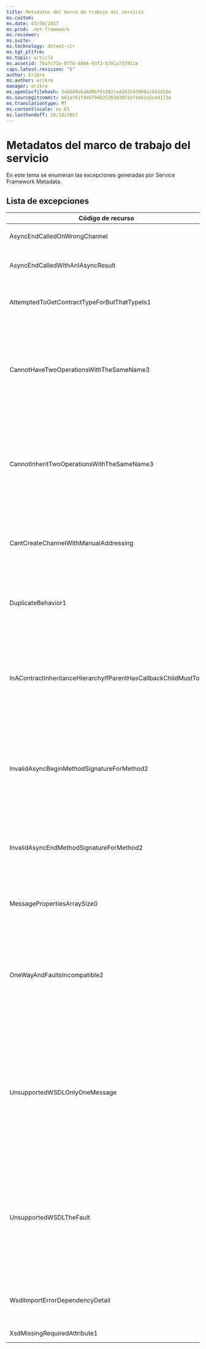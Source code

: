 ```yaml
---
title: Metadatos del marco de trabajo del servicio
ms.custom: 
ms.date: 03/30/2017
ms.prod: .net-framework
ms.reviewer: 
ms.suite: 
ms.technology: dotnet-clr
ms.tgt_pltfrm: 
ms.topic: article
ms.assetid: 76afc73a-0770-4084-93f3-6701a757911e
caps.latest.revision: "5"
author: Erikre
ms.author: erikre
manager: erikre
ms.openlocfilehash: 3ab689a6a0d9bf91582ced3435439061c655d10e
ms.sourcegitcommit: bd1ef61f4bb794b25383d3d72e71041a5ced172e
ms.translationtype: MT
ms.contentlocale: es-ES
ms.lasthandoff: 10/18/2017
---
```

# <a name="service-framework-metadata"></a>Metadatos del marco de trabajo del servicio
En este tema se enumeran las excepciones generadas por Service Framework Metadata.  
  
## <a name="exception-list"></a>Lista de excepciones  
  
|Código de recurso|Cadena de recurso|  
|-------------------|---------------------|  
|AsyncEndCalledOnWrongChannel|Se llamó a un End asincrónico en el canal equivocado.|  
|AsyncEndCalledWithAnIAsyncResult|Se llamó a un End asincrónico con un IAsyncResult desde un método Begin diferente.|  
|AttemptedToGetContractTypeForButThatTypeIs1|Se intentó obtener el tipo de contrato para el tipo especificado. El tipo no es un ServiceContract y no hereda un ServiceContract.|  
|CannotHaveTwoOperationsWithTheSameName3|No se pueden tener dos operaciones en el mismo contrato con el mismo nombre. Los métodos especificados en el tipo especificado infringen esta regla. Cambie el nombre de una de las operaciones cambiando el nombre del método o utilizando la propiedad Name de OperationContractAttribute.|  
|CannotInheritTwoOperationsWithTheSameName3|No puede heredar dos operaciones diferentes con el mismo nombre. La operación especificada de los contratos especificados infringe esta regla. Cambie el nombre de una de las operaciones cambiando el nombre del método o utilizando la propiedad Name de OperationContractAttribute.|  
|CantCreateChannelWithManualAddressing|No puede crear un canal para un contrato que requiera una solicitud/respuesta y un enlace que requiera un direccionamiento manual pero solo admite la comunicación dúplex.|  
|DuplicateBehavior1|El valor no se puede agregar a la colección. La colección ya contiene un elemento del mismo tipo especificado. Esta colección solo admite una instancia de cada tipo.|  
|InAContractInheritanceHierarchyIfParentHasCallbackChildMustToo|Dado que el contrato de servicios base especificado tiene un contrato de devolución de llamada especificado, el contrato de servicios derivado especificado también debe especificar el tipo especificado o un tipo derivado como su contrato de devolución de llamada.|  
|InvalidAsyncBeginMethodSignatureForMethod2|Firma del método asincrónico Begin no válida para el método especificado en el tipo ServiceContract especificado. Su método Begin debe tomar una AsyncCallback y un objeto como los últimos dos argumentos y devolver un IAsyncResult.|  
|InvalidAsyncEndMethodSignatureForMethod2|Firma del método asincrónico End no válida para el método especificado en el tipo ServiceContract especificado. Su método End debe tomar IAsyncResult como el último argumento.|  
|MessagePropertiesArraySize0|La matriz que se pasó no tiene suficiente espacio para contener todas las propiedades contenidas por esta colección.|  
|OneWayAndFaultsIncompatible2|El método especificado en el tipo especificado se marca como IsOneWay=true y declara uno o más FaultContractAttributes. Los métodos unidireccionales no pueden declarar FaultContractAttributes. Cambie IsOneWay a false o elimine los FaultContractAttributes.|  
|UnsupportedWSDLOnlyOneMessage|Lenguaje de descripción de servicios Web no admitido Solo una parte del mensaje se admite para los mensajes de error. Este mensaje de error hace referencia a más de una parte del mensaje. Si tiene acceso de edición al archivo del lenguaje de descripción de servicios Web, puede corregir el problema eliminando las partes de mensaje adicionales de modo que el mensaje de error solo haga referencia a una parte.|  
|UnsupportedWSDLTheFault|Lenguaje de descripción de servicios Web no admitido La parte del mensaje de error debe hacer referencia a un elemento. Este mensaje de error no hace referencia a un elemento. Si tiene acceso de edición al documento del lenguaje de descripción de servicios Web, puede corregir el problema haciendo referencia a un elemento de esquema utilizando el atributo “element”.|  
|WsdlImportErrorDependencyDetail|Se produjo un error al importar lo especificado del que depende el otro valor especificado. También se especifica el Xpath.|  
|XsdMissingRequiredAttribute1|Falta el atributo necesario especificado.|

